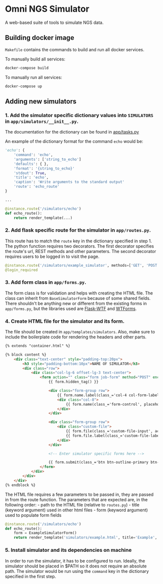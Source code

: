 # Omni NGS Simulator

A web-based suite of tools to simulate NGS data.

## Building docker image

`Makefile` contains the commands to build and run all docker services.

To manually build all services:
```bash
docker-compose build
```

To manually run all services:
```bash
docker-compose up
```

## Adding new simulators

### 1. Add the simulator specific dictionary values into `SIMULATORS` in `app/simulators/__init__.py`.

The documentation for the dictionary can be found in [app/tasks.py](https://github.com/vinnyoodles/omni-ngs-simulator/blob/a310525bcc8197711ac0d8925e0dbf4dd7503e38/app/tasks.py#L9-L48)

An example of the dictionary format for the command `echo` would be:

```python
'echo': {
    'command': 'echo',
    'arguments': ['string_to_echo']
    'defaults': { },
    'format': '{string_to_echo}'
    'stdout': True,
    'title': 'echo',
    'caption': 'Write arguments to the standard output'
    'route': 'echo_route'
}

...

@instance.route('/simulators/echo')
def echo_route():
    return render_template(...)
```

### 2. Add flask specific route for the simulator in `app/routes.py`.

This route has to match the `route` key in the dictionary specified in step 1.
The python function requires two decorators. The first decorator specifies the route's url, REST methods and other parameters.
The second decorator requires users to be logged in to visit the page.

```python
@instance.route('/simulators/example_simulator', methods=['GET', 'POST'], strict_slashes=False)
@login_required
```

### 3. Add form class in `app/forms.py`.

The form class is for validation and helps with creating the HTML file.
The class can inherit from `BaseSimulatorForm` because of some shared fields.
There shouldn't be anything new or different from the existing forms in `app/forms.py`, but the libraries used are [Flask-WTF](https://flask-wtf.readthedocs.io/en/stable/) and [WTForms](https://wtforms.readthedocs.io/en/stable/index.html).

### 4. Create HTML file for the simulator and its form.

The file should be created in `app/templates/simulators`. Also, make sure to include the boilerplate code for rendering the headers and other parts.

```HTML
{% extends "container.html" %}

{% block content %}
    <div class="text-center" style="padding-top:20px">
        <h3 style="padding-bottom:10px">NAME OF SIMULATOR</h3>
        <div class="row">
            <div class="col-lg-6 offset-lg-3 text-center">
                <form action="" class="form job-form" method="POST" enctype="multipart/form-data" role="form">
                    {{ form.hidden_tag() }}

                    <div class="form-group row">
                        {{ form.name.label(class_='col-4 col-form-label')}}
                        <div class="col-8">
                            {{ form.name(class_='form-control', placeholder='Default - Job ID')}}
                        </div>
                    </div>

                    <div class="form-group row">
                        <div class="custom-file">
                            {{ form.file(class_='custom-file-input', accept='.fasta', required='') }}
                            {{ form.file.label(class_='custom-file-label') }}
                        </div>
                    </div>

                    <!-- Enter simulator specific forms here -->

                    {{ form.submit(class_='btn btn-outline-primary btn-block') }}
                </form>
            </div>
        </div>
    </div>
{% endblock %}
```

The HTML file requires a few parameters to be passed in, they are passed in from the route function.
The parameters that are expected are, in the following order:
    - path to the HTML file (relative to `routes.py`)
    - title (keyword argument) used in other html files
    - form (keyword argument) used to populate form fields

```python
@instance.route('/simulators/echo')
def echo_route():
    form = ExampleSimulatorForm()
    return render_template('simulators/example.html', title='Example', form=form)
```

### 5. Install simulator and its dependencies on machine

In order to run the simulator, it has to be configured to run. Ideally, the simulator should be placed in $PATH so it does not require an absolute path. The simulator would be run using the `command` key in the dictionary specified in the first step.


